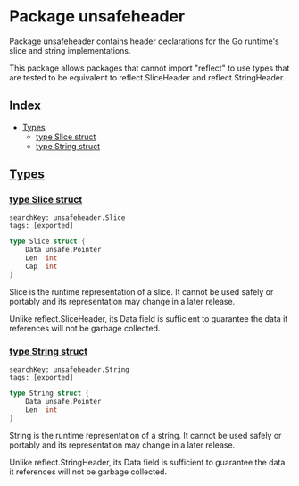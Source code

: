 # Package unsafeheader

Package unsafeheader contains header declarations for the Go runtime's slice and string implementations. 

This package allows packages that cannot import "reflect" to use types that are tested to be equivalent to reflect.SliceHeader and reflect.StringHeader. 

## Index

* [Types](#type)
    * [type Slice struct](#Slice)
    * [type String struct](#String)


## <a id="type" href="#type">Types</a>

### <a id="Slice" href="#Slice">type Slice struct</a>

```
searchKey: unsafeheader.Slice
tags: [exported]
```

```Go
type Slice struct {
	Data unsafe.Pointer
	Len  int
	Cap  int
}
```

Slice is the runtime representation of a slice. It cannot be used safely or portably and its representation may change in a later release. 

Unlike reflect.SliceHeader, its Data field is sufficient to guarantee the data it references will not be garbage collected. 

### <a id="String" href="#String">type String struct</a>

```
searchKey: unsafeheader.String
tags: [exported]
```

```Go
type String struct {
	Data unsafe.Pointer
	Len  int
}
```

String is the runtime representation of a string. It cannot be used safely or portably and its representation may change in a later release. 

Unlike reflect.StringHeader, its Data field is sufficient to guarantee the data it references will not be garbage collected. 

